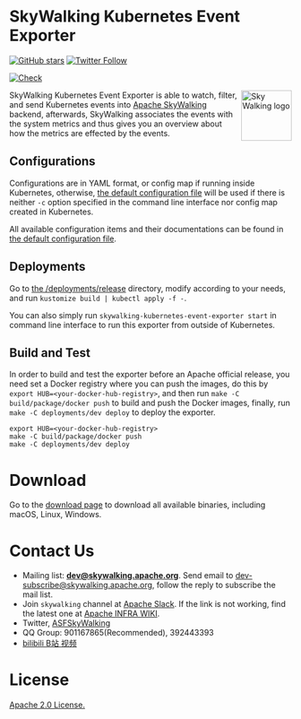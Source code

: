 # SkyWalking Kubernetes Event Exporter

[![GitHub stars](https://img.shields.io/github/stars/apache/skywalking-kubernetes-event-exporter.svg?style=for-the-badge&label=Stars&logo=github)](https://github.com/apache/skywalking-kubernetes-event-exporter)
[![Twitter Follow](https://img.shields.io/twitter/follow/asfskywalking.svg?style=for-the-badge&label=Follow&logo=twitter)](https://twitter.com/AsfSkyWalking)

[![Check](https://github.com/apache/skywalking-kubernetes-event-exporter/actions/workflows/build-and-test.yaml/badge.svg)](https://github.com/apache/skywalking-kubernetes-event-exporter/actions/workflows/build-and-test.yaml)

<img src="http://skywalking.apache.org/assets/logo.svg" alt="Sky Walking logo" height="90px" align="right" />

SkyWalking Kubernetes Event Exporter is able to watch, filter, and send Kubernetes events
into [Apache SkyWalking](https://github.com/apache/skywalking) backend, afterwards, SkyWalking associates the events
with the system metrics and thus gives you an overview about how the metrics are effected by the events.

## Configurations

Configurations are in YAML format, or config map if running inside Kubernetes,
otherwise, [the default configuration file](assets/default-config.yaml) will be used if there is neither `-c` option
specified in the command line interface nor config map created in Kubernetes.

All available configuration items and their documentations can be found
in [the default configuration file](assets/default-config.yaml).

## Deployments

Go to [the /deployments/release](deployments/release) directory, modify according to your needs, and
run `kustomize build | kubectl apply -f -`.

You can also simply run `skywalking-kubernetes-event-exporter start` in command line interface to run this exporter from
outside of Kubernetes.

## Build and Test

In order to build and test the exporter before an Apache official release, you need set a Docker registry where you can
push the images, do this by `export HUB=<your-docker-hub-registry>`, and then run `make -C build/package/docker push`
to build and push the Docker images, finally, run `make -C deployments/dev deploy` to deploy the exporter.

```shell
export HUB=<your-docker-hub-registry>
make -C build/package/docker push
make -C deployments/dev deploy
```

# Download

Go to the [download page](https://skywalking.apache.org/downloads/) to download all available binaries, including macOS,
Linux, Windows.

# Contact Us

* Mailing list: **dev@skywalking.apache.org**. Send email
  to [dev-subscribe@skywalking.apache.org](mailto:dev-subscribe@skywalking.apache.org), follow the reply to subscribe
  the mail list.
* Join `skywalking` channel at [Apache Slack](http://s.apache.org/slack-invite). If the link is not working, find the
  latest one at [Apache INFRA WIKI](https://cwiki.apache.org/confluence/display/INFRA/Slack+Guest+Invites).
* Twitter, [ASFSkyWalking](https://twitter.com/ASFSkyWalking)
* QQ Group: 901167865(Recommended), 392443393
* [bilibili B站 视频](https://space.bilibili.com/390683219)

# License

[Apache 2.0 License.](LICENSE)
